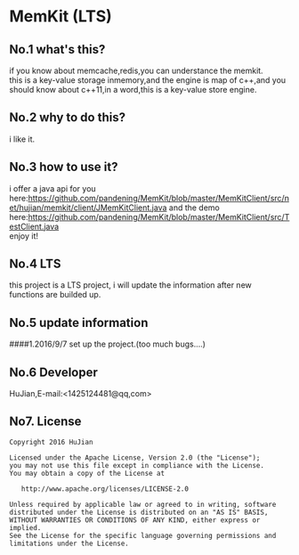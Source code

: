 MemKit (LTS)
===========================
No.1 what's this?
--------------------------
  if you know about memcache,redis,you can understance the memkit.    
  this is a key-value storage inmemory,and the engine is map of
  c++,and you should know about c++11,in a word,this is a key-value
  store engine. 

No.2 why to do this?
-------------------------
  i like it.

No.3 how to use it?
-------------------------
  i offer a java api for you here:<https://github.com/pandening/MemKit/blob/master/MemKitClient/src/net/hujian/memkit/client/JMemKitClient.java> 
  and the demo here:<https://github.com/pandening/MemKit/blob/master/MemKitClient/src/TestClient.java>    
  enjoy it!

No.4 LTS 
--------------------------
  this project is a LTS project, i will update the information after new  
  functions are builded up.   

No.5 update information
-------------------------
  ####1.2016/9/7 set up the project.(too much bugs....)   

No.6 Developer
------------------------
  HuJian,E-mail:<1425124481@qq,com>  

No7. License
------------------------
```
Copyright 2016 HuJian

Licensed under the Apache License, Version 2.0 (the "License");
you may not use this file except in compliance with the License.
You may obtain a copy of the License at

   http://www.apache.org/licenses/LICENSE-2.0

Unless required by applicable law or agreed to in writing, software
distributed under the License is distributed on an "AS IS" BASIS,
WITHOUT WARRANTIES OR CONDITIONS OF ANY KIND, either express or implied.
See the License for the specific language governing permissions and
limitations under the License.
```
